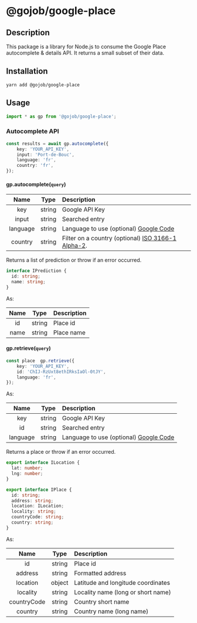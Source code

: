 # @gojob/google-place

## Description

This package is a library for Node.js to consume the Google Place autocomplete & details API.
It returns a small subset of their data.

## Installation

```
yarn add @gojob/google-place
```

## Usage

```typescript
import * as gp from '@gojob/google-place';
```

### Autocomplete API

```typescript
const results = await gp.autocomplete({
    key: 'YOUR_API_KEY',
    input: 'Port-de-Bouc',
    language: 'fr',
    country: 'fr',
});
```


#### gp.autocomplete(`query`)

|   Name   |  Type  |                                         Description                                                    |
|:--------:|:------:|:-------------------------------------------------------------------------------------------------------|
| key      | string | Google API Key                                                                                         |
| input    | string | Searched entry                                                                                         |
| language | string | Language to use (optional) [Google Code](https://developers.google.com/maps/faq?hl=fr#languagesupport) |
| country  | string | Filter on a country (optional) [ISO 3166-1 Alpha-2](https://fr.wikipedia.org/wiki/ISO_3166-1_alpha-2). |


Returns a list of prediction or throw if an error occurred.

```typescript
interface IPrediction {
  id: string;
  name: string;
}
```

As:

| Name |  Type  | Description |
|:----:|:------:|:------------|
| id   | string | Place id    |
| name | string | Place name  |


#### gp.retrieve(`query`)

```typescript
const place  gp.retrieve({
    key: 'YOUR_API_KEY',
    id: 'ChIJ-RzUxt8ethIRksIaOl-0tJY',
    language: 'fr',
});
```

As:

|   Name   |  Type  |                                         Description                                                    |
|:--------:|:------:|:-------------------------------------------------------------------------------------------------------|
| key      | string | Google API Key                                                                                         |
| id       | string | Searched entry                                                                                         |
| language | string | Language to use (optional) [Google Code](https://developers.google.com/maps/faq?hl=fr#languagesupport) |


Returns a place or throw if an error occurred.


```typescript
export interface ILocation {
  lat: number;
  lng: number;
}

export interface IPlace {
  id: string;
  address: string;
  location: ILocation;
  locality: string;
  countryCode: string;
  country: string;
}
```

As:

|     Name    |  Type  |             Description            |
|:-----------:|:------:|:-----------------------------------|
| id          | string | Place id                           |
| address     | string | Formatted address                  |
| location    | object | Latitude and longitude coordinates |
| locality    | string | Locality name (long or short name) |
| countryCode | string | Country short name                 |
| country     | string | Country name (long name)           |